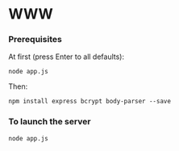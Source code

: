 # WWW

### Prerequisites
At first (press Enter to all defaults):
```
node app.js
```

Then:
```
npm install express bcrypt body-parser --save
```

### To launch the server 
```
node app.js
```
